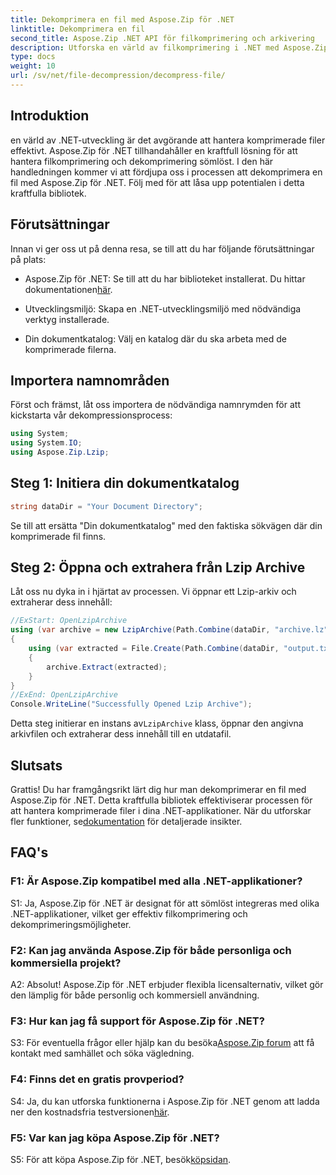 ```yaml
---
title: Dekomprimera en fil med Aspose.Zip för .NET
linktitle: Dekomprimera en fil
second_title: Aspose.Zip .NET API för filkomprimering och arkivering
description: Utforska en värld av filkomprimering i .NET med Aspose.Zip. Lär dig konsten att dekomprimera filer utan ansträngning.
type: docs
weight: 10
url: /sv/net/file-decompression/decompress-file/
---
```

## Introduktion

en värld av .NET-utveckling är det avgörande att hantera komprimerade filer effektivt. Aspose.Zip för .NET tillhandahåller en kraftfull lösning för att hantera filkomprimering och dekomprimering sömlöst. I den här handledningen kommer vi att fördjupa oss i processen att dekomprimera en fil med Aspose.Zip för .NET. Följ med för att låsa upp potentialen i detta kraftfulla bibliotek.

## Förutsättningar

Innan vi ger oss ut på denna resa, se till att du har följande förutsättningar på plats:

-  Aspose.Zip för .NET: Se till att du har biblioteket installerat. Du hittar dokumentationen[här](https://reference.aspose.com/zip/net/).

- Utvecklingsmiljö: Skapa en .NET-utvecklingsmiljö med nödvändiga verktyg installerade.

- Din dokumentkatalog: Välj en katalog där du ska arbeta med de komprimerade filerna.

## Importera namnområden

Först och främst, låt oss importera de nödvändiga namnrymden för att kickstarta vår dekompressionsprocess:

```csharp
using System;
using System.IO;
using Aspose.Zip.Lzip;
```

## Steg 1: Initiera din dokumentkatalog

```csharp
string dataDir = "Your Document Directory";
```

Se till att ersätta "Din dokumentkatalog" med den faktiska sökvägen där din komprimerade fil finns.

## Steg 2: Öppna och extrahera från Lzip Archive

Låt oss nu dyka in i hjärtat av processen. Vi öppnar ett Lzip-arkiv och extraherar dess innehåll:

```csharp
//ExStart: OpenLzipArchive
using (var archive = new LzipArchive(Path.Combine(dataDir, "archive.lz")))
{
    using (var extracted = File.Create(Path.Combine(dataDir, "output.txt")))
    {
        archive.Extract(extracted);
    }
}
//ExEnd: OpenLzipArchive
Console.WriteLine("Successfully Opened Lzip Archive");
```

 Detta steg initierar en instans av`LzipArchive` klass, öppnar den angivna arkivfilen och extraherar dess innehåll till en utdatafil.

## Slutsats

 Grattis! Du har framgångsrikt lärt dig hur man dekomprimerar en fil med Aspose.Zip för .NET. Detta kraftfulla bibliotek effektiviserar processen för att hantera komprimerade filer i dina .NET-applikationer. När du utforskar fler funktioner, se[dokumentation](https://reference.aspose.com/zip/net/) för detaljerade insikter.

## FAQ's

### F1: Är Aspose.Zip kompatibel med alla .NET-applikationer?

S1: Ja, Aspose.Zip för .NET är designat för att sömlöst integreras med olika .NET-applikationer, vilket ger effektiv filkomprimering och dekomprimeringsmöjligheter.

### F2: Kan jag använda Aspose.Zip för både personliga och kommersiella projekt?

A2: Absolut! Aspose.Zip för .NET erbjuder flexibla licensalternativ, vilket gör den lämplig för både personlig och kommersiell användning.

### F3: Hur kan jag få support för Aspose.Zip för .NET?

S3: För eventuella frågor eller hjälp kan du besöka[Aspose.Zip forum](https://forum.aspose.com/c/zip/37) att få kontakt med samhället och söka vägledning.

### F4: Finns det en gratis provperiod?

 S4: Ja, du kan utforska funktionerna i Aspose.Zip för .NET genom att ladda ner den kostnadsfria testversionen[här](https://releases.aspose.com/).

### F5: Var kan jag köpa Aspose.Zip för .NET?

 S5: För att köpa Aspose.Zip för .NET, besök[köpsidan](https://purchase.aspose.com/buy).